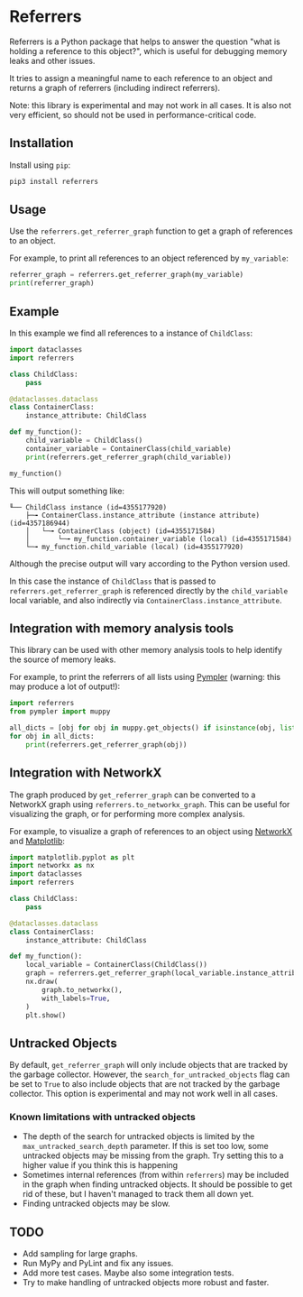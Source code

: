 # Referrers

Referrers is a Python package that helps to answer the question "what is holding
a reference to this object?", which is useful for debugging memory leaks and other
issues.

It tries to assign a meaningful name to each reference to an object and returns a graph
of referrers (including indirect referrers).

Note: this library is experimental and may not work in all cases. It is also not very
efficient, so should not be used in performance-critical code.

## Installation

Install using `pip`:

```bash
pip3 install referrers
```
## Usage

Use the `referrers.get_referrer_graph` function to get a graph of references
to an object.

For example, to print all references to an object referenced by `my_variable`:

```python
referrer_graph = referrers.get_referrer_graph(my_variable)
print(referrer_graph)
```

## Example

In this example we find all references to a instance of `ChildClass`:

```python
import dataclasses
import referrers

class ChildClass:
    pass

@dataclasses.dataclass
class ContainerClass:
    instance_attribute: ChildClass

def my_function():
    child_variable = ChildClass()
    container_variable = ContainerClass(child_variable)
    print(referrers.get_referrer_graph(child_variable))

my_function()
```

This will output something like:

```plaintext
╙── ChildClass instance (id=4355177920)
    ├─╼ ContainerClass.instance_attribute (instance attribute) (id=4357186944)
    │   └─╼ ContainerClass (object) (id=4355171584)
    │       └─╼ my_function.container_variable (local) (id=4355171584)
    └─╼ my_function.child_variable (local) (id=4355177920)
```

Although the precise output will vary according to the Python version used.

In this case the instance of `ChildClass` that is passed to `referrers.get_referrer_graph`
is referenced directly by the `child_variable` local variable, and also indirectly
via `ContainerClass.instance_attribute`.

## Integration with memory analysis tools

This library can be used with other memory analysis tools to help identify the source
of memory leaks.

For example, to print the referrers of all lists using
[Pympler](https://pympler.readthedocs.io/en/latest/) (warning: this may produce a lot of output!):

```python
import referrers
from pympler import muppy

all_dicts = [obj for obj in muppy.get_objects() if isinstance(obj, list)]
for obj in all_dicts:
    print(referrers.get_referrer_graph(obj))
```

## Integration with NetworkX

The graph produced by `get_referrer_graph` can be converted to a NetworkX graph using
`referrers.to_networkx_graph`. This can be useful for visualizing the graph, or for
performing more complex analysis.

For example, to visualize a graph of references to an object using [NetworkX](https://networkx.org/) and [Matplotlib](https://matplotlib.org/):

```python
import matplotlib.pyplot as plt
import networkx as nx
import dataclasses
import referrers

class ChildClass:
    pass

@dataclasses.dataclass
class ContainerClass:
    instance_attribute: ChildClass

def my_function():
    local_variable = ContainerClass(ChildClass())
    graph = referrers.get_referrer_graph(local_variable.instance_attribute)
    nx.draw(
        graph.to_networkx(),
        with_labels=True,
    )
    plt.show()
```

## Untracked Objects

By default, `get_referrer_graph` will only include objects that are tracked by the garbage
collector. However, the `search_for_untracked_objects` flag can be set to `True` to also
include objects that are not tracked by the garbage collector. This option is experimental
and may not work well in all cases.

### Known limitations with untracked objects

* The depth of the search for untracked objects is limited by the `max_untracked_search_depth`
  parameter. If this is set too low, some untracked objects may be missing from the graph.
  Try setting this to a higher value if you think this is happening
* Sometimes internal references (from within `referrers`) may be included in the graph when
  finding untracked objects. It should be possible to get rid of these, but I haven't
  managed to track them all down yet.
* Finding untracked objects may be slow.

## TODO

* Add sampling for large graphs.
* Run MyPy and PyLint and fix any issues.
* Add more test cases. Maybe also some integration tests.
* Try to make handling of untracked objects more robust and faster.
